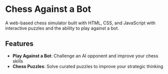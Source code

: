 # Chess Against a Bot

A web-based chess simulator built with HTML, CSS, and JavaScript with interactive puzzles and the ability to play against a bot.

## Features

- **Play Against a Bot**: Challenge an AI opponent and improve your chess skills
- **Chess Puzzles**: Solve curated puzzles to improve your strategic thinking
